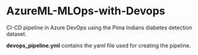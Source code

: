 # AzureML-MLOps-with-Devops

CI-CD pipeline in Azure DevOps using the Pima Indians diabetes detection dataset.

**devops_pipeline.yml** contains the yaml file used for creating the pipeline.

